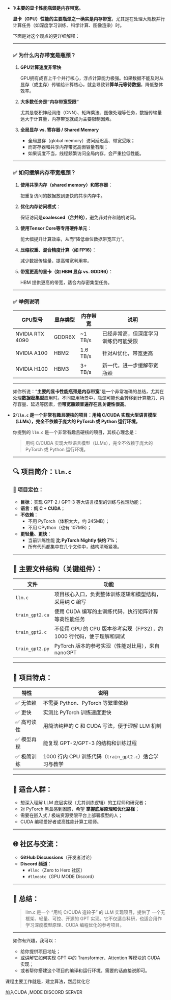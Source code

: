- **1:主要的显卡性能瓶颈是内存带宽。**
    
   **显卡（GPU）性能的主要瓶颈之一确实是内存带宽**，尤其是在处理大规模并行计算任务（如深度学习训练、科学计算、图像渲染）时。
    
    下面是对这个观点的更详细解释：
    
    ---
    
    ### ✅ 为什么内存带宽是瓶颈？
    
    1. **GPU计算速度非常快**
        
        GPU拥有成百上千个并行核心，浮点计算能力极强。如果数据不能及时从显存（或主存）传输给计算核心，就会导致**计算单元等待数据**，降低整体效率。
        
    2. **大多数任务是“内存带宽受限”**
        
        尤其是卷积神经网络（CNN）、矩阵乘法、图像处理等任务，数据传输量远大于计算量，内存带宽就成为主要限制因素。
        
    3. **全局显存 vs. 寄存器 / Shared Memory**
        - 全局显存（global memory）访问延迟高、带宽受限；
        - 而寄存器和共享内存带宽高但容量有限；
        - 如果调度不当，线程频繁访问全局内存，会严重拉低性能。
    
    ---
    
    ### ✅ 如何缓解内存带宽瓶颈？
    
    1. **使用共享内存（shared memory）和寄存器**：
        
        把重复访问的数据放到更快的共享内存中。
        
    2. **优化内存访问模式**：
        
        保证访问是**coalesced（合并的）**，避免非对齐和随机访问。
        
    3. **使用Tensor Core等专用硬件单元**：
        
        能大幅提升计算效率，从而“降低单位数据带宽压力”。
        
    4. **压缩权重、混合精度计算（如 FP16）**：
        
        减少数据传输量，提高带宽利用率。
        
    5. **带宽更高的显卡（如 HBM 显存 vs. GDDR6）**：
        
        HBM 提供更高的带宽，适合内存密集型任务。
        
    
    ---
    
    ### ✅ 举例说明
    
    | GPU型号 | 显存类型 | 内存带宽 | 说明 |
    | --- | --- | --- | --- |
    | NVIDIA RTX 4090 | GDDR6X | ~1 TB/s | 已经非常高，但深度学习训练仍可能受限 |
    | NVIDIA A100 | HBM2 | 1.6 TB/s | 针对AI优化，带宽更高 |
    | NVIDIA H100 | HBM3 | 3+ TB/s | 新一代，进一步缓解带宽瓶颈 |
    
    ---
    
    如你所说：“**主要的显卡性能瓶颈是内存带宽**”是一个非常准确的总结，尤其在处理**数据密集型**应用时。不同应用场景中，瓶颈可能也会转移到计算能力、内存容量、延迟等因素，但**带宽瓶颈普遍存在且关键性很高**。
    



- **2:`llm.c` 是一个非常有趣且硬核的项目：用纯 C/CUDA 实现大型语言模型（LLMs），完全不依赖于庞大的 PyTorch 或 Python 运行环境。**
    
    你提到的 `llm.c` 是一个非常有趣且硬核的项目，其核心理念是：
    
    > 用纯 C/CUDA 实现大型语言模型（LLMs），完全不依赖于庞大的 PyTorch 或 Python 运行环境。
    > 
    
    ---
    
    ## 🔍 项目简介：`llm.c`
    
    ### 🧠 项目定位：
    
    - **目标**：实现 GPT-2 / GPT-3 等大语言模型的训练与推理功能；
    - **语言**：**纯 C + CUDA**；
    - **不依赖**：
        - 不用 PyTorch（体积太大，约 245MB）；
        - 不用 CPython（也有 107MB）；
    - **更轻量、更快**：
        - 当前训练性能 **比 PyTorch Nightly 快约 7%**；
        - 所有代码都集中在几个文件中，结构清晰紧凑。
    
    ---
    
    ## 📁 主要文件结构（关键组件）：
    
    | 文件 | 功能 |
    | --- | --- |
    | `llm.c` | 项目核心入口，负责整体训练逻辑和模型结构，采用纯 C 编写 |
    | `train_gpt2.cu` | 使用 CUDA 编写的主训练代码，执行矩阵计算等高性能任务 |
    | `train_gpt2.c` | 不使用 GPU 的 CPU 版本参考实现（FP32），约 1000 行代码，便于理解和调试 |
    | `train_gpt2.py` | PyTorch 版本的参考实现（性能对比用），来自 nanoGPT |
    
    ---
    
    ## 🚀 项目特点：
    
    | 特性 | 说明 |
    | --- | --- |
    | ✅ 无依赖 | 不需要 Python、PyTorch 等繁重依赖 |
    | ✅ 更快 | 实测比 PyTorch 训练速度更快 |
    | ✅ 高可读性 | 用简洁纯粹的 C 和 CUDA 写法，便于理解 LLM 机制 |
    | ✅ 模型再现 | 能复现 GPT-2/GPT-3 的结构和训练过程 |
    | ✅ 极简训练 | 1000 行内 CPU 训练代码（`train_gpt2.c`）适合学习与教学 |
    
    ---
    
    ## 🎯 适合人群：
    
    - 想深入理解 LLM 底层实现（尤其训练逻辑）的工程师和研究者；
    - 对 PyTorch 黑盒感到困惑，希望 **掌握底层原理和优化路径**；
    - 需要在嵌入式 / 极端资源受限平台上部署模型的人；
    - CUDA 编程爱好者或高性能计算工程师。
    
    ---
    
    ## 🌐 社区与交流：
    
    - **GitHub Discussions**（开发者讨论）
    - **Discord 频道**：
        - `#llmc`（Zero to Hero 社区）
        - `#llmdotc`（GPU MODE Discord）
    
    ---
    
    ## 📌 总结：
    
    > llm.c 是一个 “用纯 C/CUDA 造轮子” 的 LLM 实现项目，提供了 一个无框架、轻量、可控、开源的 GPT 实现。它不仅适合科研，也适合用作学习深度模型原理、CUDA 编程优化的参考项目。
    > 
    
    ---
    
    如你有兴趣，我可以：
    
    - 给你提供项目地址；
    - 或讲解它如何实现 GPT 中的 Transformer、Attention 等模块的 CUDA 实现；
    - 或者帮你搭建这个项目的编译和运行环境。需要的话直接说即可。

课程主要工作就是，建立算法，然后优化它

加入CUDA ,MODE DISCORD SERVER
